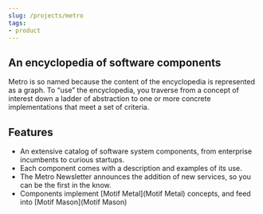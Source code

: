 ```yaml
---
slug: /projects/metro
tags:
- product
---
```


## An encyclopedia of software components

Metro is so named because the content of the encyclopedia is represented as a graph. To “use” the encyclopedia, you traverse from a concept of interest down a ladder of abstraction to one or more concrete implementations that meet a set of criteria.

## Features
- An extensive catalog of software system components, from enterprise incumbents to curious startups.
- Each component comes with a description and examples of its use.
- The Metro Newsletter announces the addition of new services, so you can be the first in the know.
- Components implement [Motif Metal](Motif Metal) concepts, and feed into [Motif Mason](Motif Mason)
